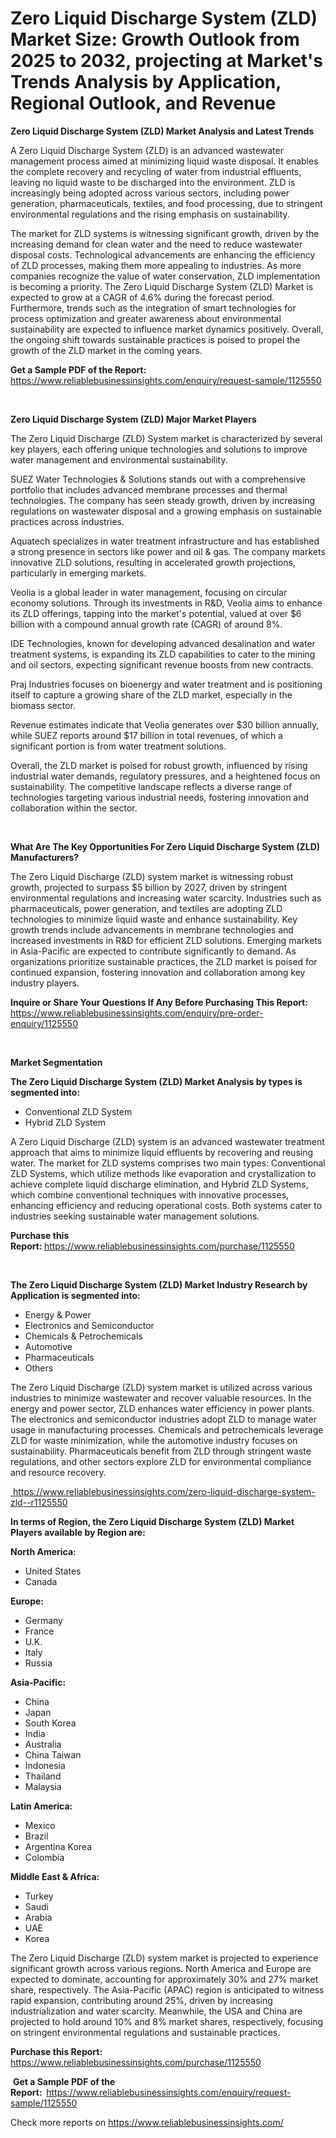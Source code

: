 <p><h1>Zero Liquid Discharge System (ZLD) Market Size: Growth Outlook from 2025 to 2032, projecting at Market's Trends Analysis by Application, Regional Outlook, and Revenue</h1></p><p><strong>Zero Liquid Discharge System (ZLD) Market Analysis and Latest Trends</strong></p>
<p><p>A Zero Liquid Discharge System (ZLD) is an advanced wastewater management process aimed at minimizing liquid waste disposal. It enables the complete recovery and recycling of water from industrial effluents, leaving no liquid waste to be discharged into the environment. ZLD is increasingly being adopted across various sectors, including power generation, pharmaceuticals, textiles, and food processing, due to stringent environmental regulations and the rising emphasis on sustainability.</p><p>The market for ZLD systems is witnessing significant growth, driven by the increasing demand for clean water and the need to reduce wastewater disposal costs. Technological advancements are enhancing the efficiency of ZLD processes, making them more appealing to industries. As more companies recognize the value of water conservation, ZLD implementation is becoming a priority. The Zero Liquid Discharge System (ZLD) Market is expected to grow at a CAGR of 4.6% during the forecast period. Furthermore, trends such as the integration of smart technologies for process optimization and greater awareness about environmental sustainability are expected to influence market dynamics positively. Overall, the ongoing shift towards sustainable practices is poised to propel the growth of the ZLD market in the coming years.</p></p>
<p><strong>Get a Sample PDF of the Report:&nbsp;</strong> <a href="https://www.reliablebusinessinsights.com/enquiry/request-sample/1125550?utm_campaign=2117&utm_medium=2&utm_source=Github&utm_content=ia&utm_term=24022025&utm_id=zero-liquid-discharge-system-zld">https://www.reliablebusinessinsights.com/enquiry/request-sample/1125550</a></p>
<p>&nbsp;</p>
<p><strong>Zero Liquid Discharge System (ZLD) Major Market Players</strong></p>
<p><p>The Zero Liquid Discharge (ZLD) System market is characterized by several key players, each offering unique technologies and solutions to improve water management and environmental sustainability. </p><p>SUEZ Water Technologies & Solutions stands out with a comprehensive portfolio that includes advanced membrane processes and thermal technologies. The company has seen steady growth, driven by increasing regulations on wastewater disposal and a growing emphasis on sustainable practices across industries.</p><p>Aquatech specializes in water treatment infrastructure and has established a strong presence in sectors like power and oil & gas. The company markets innovative ZLD solutions, resulting in accelerated growth projections, particularly in emerging markets.</p><p>Veolia is a global leader in water management, focusing on circular economy solutions. Through its investments in R&D, Veolia aims to enhance its ZLD offerings, tapping into the market's potential, valued at over $6 billion with a compound annual growth rate (CAGR) of around 8%.</p><p>IDE Technologies, known for developing advanced desalination and water treatment systems, is expanding its ZLD capabilities to cater to the mining and oil sectors, expecting significant revenue boosts from new contracts.</p><p>Praj Industries focuses on bioenergy and water treatment and is positioning itself to capture a growing share of the ZLD market, especially in the biomass sector.</p><p>Revenue estimates indicate that Veolia generates over $30 billion annually, while SUEZ reports around $17 billion in total revenues, of which a significant portion is from water treatment solutions.</p><p>Overall, the ZLD market is poised for robust growth, influenced by rising industrial water demands, regulatory pressures, and a heightened focus on sustainability. The competitive landscape reflects a diverse range of technologies targeting various industrial needs, fostering innovation and collaboration within the sector.</p></p>
<p>&nbsp;</p>
<p><strong>What Are The Key Opportunities For Zero Liquid Discharge System (ZLD) Manufacturers?</strong></p>
<p><p>The Zero Liquid Discharge (ZLD) system market is witnessing robust growth, projected to surpass $5 billion by 2027, driven by stringent environmental regulations and increasing water scarcity. Industries such as pharmaceuticals, power generation, and textiles are adopting ZLD technologies to minimize liquid waste and enhance sustainability. Key growth trends include advancements in membrane technologies and increased investments in R&D for efficient ZLD solutions. Emerging markets in Asia-Pacific are expected to contribute significantly to demand. As organizations prioritize sustainable practices, the ZLD market is poised for continued expansion, fostering innovation and collaboration among key industry players.</p></p>
<p><strong>Inquire or Share Your Questions If Any Before Purchasing This Report:</strong> <a href="https://www.reliablebusinessinsights.com/enquiry/pre-order-enquiry/1125550?utm_campaign=2117&utm_medium=2&utm_source=Github&utm_content=ia&utm_term=24022025&utm_id=zero-liquid-discharge-system-zld">https://www.reliablebusinessinsights.com/enquiry/pre-order-enquiry/1125550</a></p>
<p>&nbsp;</p>
<p><strong>Market Segmentation</strong></p>
<p><strong>The Zero Liquid Discharge System (ZLD) Market Analysis by types is segmented into:</strong></p>
<p><ul><li>Conventional ZLD System</li><li>Hybrid ZLD System</li></ul></p>
<p><p>A Zero Liquid Discharge (ZLD) system is an advanced wastewater treatment approach that aims to minimize liquid effluents by recovering and reusing water. The market for ZLD systems comprises two main types: Conventional ZLD Systems, which utilize methods like evaporation and crystallization to achieve complete liquid discharge elimination, and Hybrid ZLD Systems, which combine conventional techniques with innovative processes, enhancing efficiency and reducing operational costs. Both systems cater to industries seeking sustainable water management solutions.</p></p>
<p><strong>Purchase this Report:&nbsp;</strong><a href="https://www.reliablebusinessinsights.com/purchase/1125550?utm_campaign=2117&utm_medium=2&utm_source=Github&utm_content=ia&utm_term=24022025&utm_id=zero-liquid-discharge-system-zld">https://www.reliablebusinessinsights.com/purchase/1125550</a></p>
<p>&nbsp;</p>
<p><strong>The Zero Liquid Discharge System (ZLD) Market Industry Research by Application is segmented into:</strong></p>
<p><ul><li>Energy & Power</li><li>Electronics and Semiconductor</li><li>Chemicals & Petrochemicals</li><li>Automotive</li><li>Pharmaceuticals</li><li>Others</li></ul></p>
<p><p>The Zero Liquid Discharge (ZLD) system market is utilized across various industries to minimize wastewater and recover valuable resources. In the energy and power sector, ZLD enhances water efficiency in power plants. The electronics and semiconductor industries adopt ZLD to manage water usage in manufacturing processes. Chemicals and petrochemicals leverage ZLD for waste minimization, while the automotive industry focuses on sustainability. Pharmaceuticals benefit from ZLD through stringent waste regulations, and other sectors explore ZLD for environmental compliance and resource recovery.</p></p>
<p><a href="https://www.reliablebusinessinsights.com/zero-liquid-discharge-system-zld--r1125550?utm_campaign=2117&utm_medium=2&utm_source=Github&utm_content=ia&utm_term=24022025&utm_id=zero-liquid-discharge-system-zld">&nbsp;https://www.reliablebusinessinsights.com/zero-liquid-discharge-system-zld--r1125550</a></p>
<p><strong>In terms of Region, the Zero Liquid Discharge System (ZLD) Market Players available by Region are:</strong></p>
<p>
    <p> <strong> North America: </strong>
        <ul>
            <li>United States</li>
            <li>Canada</li>
        </ul>
        </p> 
    <p> <strong> Europe: </strong>
        <ul>
            <li>Germany</li>
            <li>France</li>
            <li>U.K.</li>
            <li>Italy</li>
            <li>Russia</li>
        </ul>
        </p> 
    <p> <strong> Asia-Pacific: </strong>
        <ul>
            <li>China</li>
            <li>Japan</li>
            <li>South Korea</li>
            <li>India</li>
            <li>Australia</li>
            <li>China Taiwan</li>
            <li>Indonesia</li>
            <li>Thailand</li>
            <li>Malaysia</li>
        </ul>
        </p> 
    <p> <strong> Latin America: </strong>
        <ul>
            <li>Mexico</li>
            <li>Brazil</li>
            <li>Argentina Korea</li>
            <li>Colombia</li>
        </ul>
        </p> 
    <p> <strong> Middle East & Africa: </strong>
        <ul>
            <li>Turkey</li>
            <li>Saudi</li>
            <li>Arabia</li>
            <li>UAE</li>
            <li>Korea</li>
        </ul>
    </p>
    </p>
<p><p>The Zero Liquid Discharge (ZLD) system market is projected to experience significant growth across various regions. North America and Europe are expected to dominate, accounting for approximately 30% and 27% market share, respectively. The Asia-Pacific (APAC) region is anticipated to witness rapid expansion, contributing around 25%, driven by increasing industrialization and water scarcity. Meanwhile, the USA and China are projected to hold around 10% and 8% market shares, respectively, focusing on stringent environmental regulations and sustainable practices.</p></p>
<p><strong>Purchase this Report: </strong><a href="https://www.reliablebusinessinsights.com/purchase/1125550?utm_campaign=2117&utm_medium=2&utm_source=Github&utm_content=ia&utm_term=24022025&utm_id=zero-liquid-discharge-system-zld">https://www.reliablebusinessinsights.com/purchase/1125550</a></p>
<p>&nbsp;<strong>Get a Sample PDF of the Report:&nbsp;&nbsp;</strong><a href="https://www.reliablebusinessinsights.com/enquiry/request-sample/1125550?utm_campaign=2117&utm_medium=2&utm_source=Github&utm_content=ia&utm_term=24022025&utm_id=zero-liquid-discharge-system-zld">https://www.reliablebusinessinsights.com/enquiry/request-sample/1125550</a></p>
<p><strong></strong></p>
<p>Check more reports on <a href="https://www.reliablebusinessinsights.com/?utm_campaign=2117&utm_medium=2&utm_source=Github&utm_content=ia&utm_term=24022025&utm_id=zero-liquid-discharge-system-zld">https://www.reliablebusinessinsights.com/</a></p>